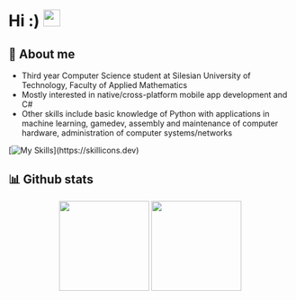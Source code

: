 # Hi :) <img src="https://raw.githubusercontent.com/MartinHeinz/MartinHeinz/master/wave.gif" width="30px">

## 📝 About me
- Third year Computer Science student at Silesian University of Technology, Faculty of Applied Mathematics
- Mostly interested in native/cross-platform mobile app development and C#
- Other skills include basic knowledge of Python with applications in machine learning, gamedev, assembly and maintenance of computer hardware, administration of computer systems/networks

[![My Skills](https://skillicons.dev/icons?i=kotlin,androidstudio,cs,dotnet,visualstudio,py,pycharm,sklearn,tensorflow,godot,html,css,wordpress,cpp,java,mysql,sqlite,git,github,githubactions,latex,md,)](https://skillicons.dev)

## 📊 Github stats 
<div align="center">
    <img height="160" src="https://github-readme-stats.vercel.app/api?username=Gamowy&show_icons=true&theme=dark&include_all_commits=true" />
  <img height="160" src="https://github-readme-stats.vercel.app/api/top-langs/?username=Gamowy&theme=dark&size_weight=0.4&count_weight=1&hide=jupyter%20notebook,CMake&layout=compact" /> 
</div>
